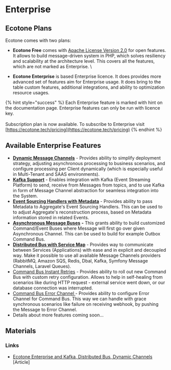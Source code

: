 # Enterprise

## Ecotone Plans

Ecotone comes with two plans:

* **Ecotone Free** comes with [Apache License Version 2.0](https://github.com/ecotoneframework/ecotone-dev/blob/main/LICENSE) for open features. It allows to build message-driven system in PHP, which solves resiliency and scalability at the architecture level. This covers all the features, which are not marked as Enterprise. \

* **Ecotone Enterprise** is based Enterprise licence. It does provides more advanced set of features aim for Enterprise usage. It does bring to the table custom features, additional integrations, and ability to optimization resource usages.&#x20;

{% hint style="success" %}
Each Enterprise feature is marked with hint on the documentation page. Enterprise features can only be run with licence key.\
\
Subscription plan is now available. To subscribe to Enterprise visit [https://ecotone.tech/pricing](https://ecotone.tech/pricing)
{% endhint %}

## Available Enterprise Features

* [**Dynamic Message Channels**](modelling/asynchronous-handling/dynamic-message-channels.md) - Provides ability to simplify deployment strategy, adjusting asynchronous processing to business scenarios, and configure processing per Client dynamically (which is especially useful in Multi-Tenant and SAAS environments).
* [**Kafka Support**](modules/kafka-support/) - Enables integration with Kafka (Event Streaming Platform) to send, receive from Messages from topics, and to use Kafka in form of Message Channel abstraction for seamless integration into the System.
* [**Event Sourcing Handlers with Metadata**](modelling/event-sourcing/event-sourcing-introduction/working-with-metadata.md#enterprise-accessing-metadata-during-event-application) - Provides ability to pass Metadata to Aggregate's Event Sourcing Handlers. This can be used to to adjust Aggregate's reconstruction process, based on Metadata information stored in related Events.
* [**Asynchronous Message Buses**](modelling/asynchronous-handling/asynchronous-message-bus-gateways.md) **-** This grants ability to build customized Command/Event Buses where Message will first go over given Asynchronous Channel. This can be used to build for example Outbox Command Bus.
* [**Distributed Bus with Service Map**](modelling/microservices-php/distributed-bus/distributed-bus-with-service-map/) - Provides way to communicate between Services (Applications) with ease and in explicit and decoupled way. Make it possible to use all available Message Channels providers (RabbitMQ, Amazon SQS, Redis, Dbal, Kafka, Symfony Message Channels, Laravel Queues).
* [Command Bus Instant Retries](modelling/recovering-tracing-and-monitoring/resiliency/retries.md#customized-instant-retries) - Provides ability to roll out new Command Bus with custom retry configuration. Allows to help in self-healing from scenarios like during HTTP request - external service went down, or our database connection was interrupted.&#x20;
* [Command Bus Error Channel ](modelling/recovering-tracing-and-monitoring/resiliency/error-channel-and-dead-letter/#command-bus-error-channel)- Provides ability to configure Error Channel for Command Bus. This way we can handle with grace synchronous scenarios like failure on receiving webhook, by pushing the Message to Error Channel.
* Details about more features coming soon...

## Materials

### Links

* [Ecotone Enterprise and Kafka, Distributed Bus, Dynamic Channels](https://blog.ecotone.tech/ecotone-enterprise-kafka-distributed-bus-dynamic-channels-and-more-2/) \[Article]
